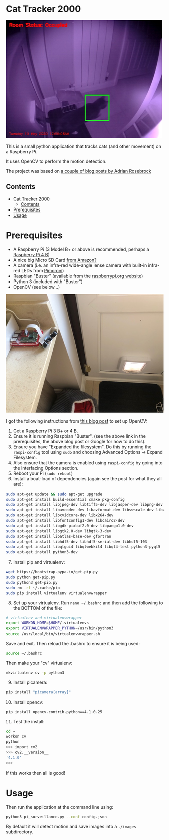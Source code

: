 # Cat Tracker 2000

![Cat tracker in action](./docs/cattracker-image.jpg)

This is a small python application that tracks cats (and other movement) on a Raspberry Pi.

It uses OpenCV to perform the motion detection.

The project was based on [a couple of blog posts by Adrian Rosebrock](https://www.pyimagesearch.com/2015/06/01/home-surveillance-and-motion-detection-with-the-raspberry-pi-python-and-opencv/)

## Contents
- [Cat Tracker 2000](#cat-tracker-2000)
  - [Contents](#contents)
- [Prerequisites](#prerequisites)
- [Usage](#usage)

# Prerequisites

* A Raspberry Pi (3 Model B+ or above is recommended, perhaps a [Raspberry Pi 4 B](https://shop.pimoroni.com/products/raspberry-pi-4?variant=29157087412307))
* A nice big Micro SD Card [from Amazon?](https://www.amazon.co.uk/SanDisk-Extreme-microSDXC-Adapter-Performance/dp/B07FCMBLV6/ref=asc_df_B07FCMBLV6/)
* A camera (i.e. an infra-red wide-angle lense camera with built-in infra-red LEDs from [Pimoroni](https://shop.pimoroni.com/products/night-vision-camera-module-for-raspberry-pi?variant=12516582752339))
* Raspbian "Buster" (available from the [raspberrypi.org website](https://www.raspberrypi.org/downloads/))
* Python 3 (included with "Buster")
* OpenCV (see below...)

![Cat tracker in situ](./docs/cattracker-in-situ.jpg)


I got the following instructions from [this blog post](https://www.pyimagesearch.com/2019/09/16/install-opencv-4-on-raspberry-pi-4-and-raspbian-buster/) to set up OpenCV:

1. Get a Raspberry Pi 3 B+ or 4 B.
2. Ensure it is running Raspbian "Buster".  (see the above link in the prerequisites, the above blog post or Google for how to do this).
3. Ensure you have "Expanded the filesystem".  Do this by running the `raspi-config` tool using `sudo` and choosing Advanced Options -> Expand Filesystem.
4. Also ensure that the camera is enabled using `raspi-config` by going into the Interfacing Options section.
5. Reboot your Pi (`sudo reboot`)
6. Install a boat-load of dependencies (again see the post for what they all are):

```bash
sudo apt-get update && sudo apt-get upgrade
sudo apt-get install build-essential cmake pkg-config
sudo apt-get install libjpeg-dev libtiff5-dev libjasper-dev libpng-dev
sudo apt-get install libavcodec-dev libavformat-dev libswscale-dev libv4l-dev
sudo apt-get install libxvidcore-dev libx264-dev
sudo apt-get install libfontconfig1-dev libcairo2-dev
sudo apt-get install libgdk-pixbuf2.0-dev libpango1.0-dev
sudo apt-get install libgtk2.0-dev libgtk-3-dev
sudo apt-get install libatlas-base-dev gfortran
sudo apt-get install libhdf5-dev libhdf5-serial-dev libhdf5-103
sudo apt-get install libqtgui4 libqtwebkit4 libqt4-test python3-pyqt5
sudo apt-get install python3-dev
```

7. Install pip and virtualenv:

```bash
wget https://bootstrap.pypa.io/get-pip.py
sudo python get-pip.py
sudo python3 get-pip.py
sudo rm -rf ~/.cache/pip
sudo pip install virtualenv virtualenvwrapper
```

8. Set up your virtualenv.  Run `nano ~/.bashrc` and then add the following to the BOTTOM of the file:

```bash
# virtualenv and virtualenvwrapper
export WORKON_HOME=$HOME/.virtualenvs
export VIRTUALENVWRAPPER_PYTHON=/usr/bin/python3
source /usr/local/bin/virtualenvwrapper.sh
```
Save and exit.  Then reload the .bashrc to ensure it is being used:

```bash
source ~/.bashrc
```

Then make your "cv" virtualenv:

```bash
mkvirtualenv cv -p python3
```

9. Install picamera:

```bash
pip install "picamera[array]"
```

10. Install opencv:

```bash
pip install opencv-contrib-python==4.1.0.25
```

11. Test the install:

```bash
cd ~
workon cv
python
>>> import cv2
>>> cv2.__version__
'4.1.0'
>>>
```

If this works then all is good!

# Usage

Then run the application at the command line using:

```bash
python3 pi_surveillance.py --conf config.json
```

By default it will detect motion and save images into a `./images` subdirectory.
